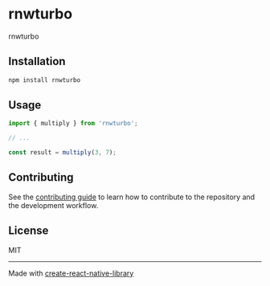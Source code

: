 # rnwturbo

rnwturbo

## Installation

```sh
npm install rnwturbo
```

## Usage


```js
import { multiply } from 'rnwturbo';

// ...

const result = multiply(3, 7);
```


## Contributing

See the [contributing guide](CONTRIBUTING.md) to learn how to contribute to the repository and the development workflow.

## License

MIT

---

Made with [create-react-native-library](https://github.com/callstack/react-native-builder-bob)
